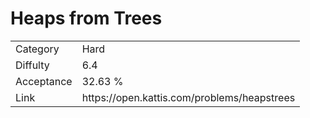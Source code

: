 # Heaps from Trees

<table>
    <tr>
        <td>Category</td>
        <td>Hard</td>
    </tr>
    <tr>
        <td>Diffulty</td>
        <td>6.4</td>
    </tr>
    <tr>
        <td>Acceptance</td>
        <td>32.63 %</td>
    </tr>
    <tr>
        <td>Link</td>
        <td>https://open.kattis.com/problems/heapstrees</td>
    </tr>
</table>